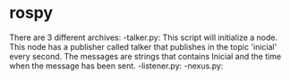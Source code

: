 # rospy
There are 3 different archives:
  -talker.py: This script will initialize a node. This node has a publisher called talker that publishes in the topic 'inicial' every second. The messages are strings that contains Inicial and the time when the message has been sent.
  -listener.py: 
  -nexus.py: 
